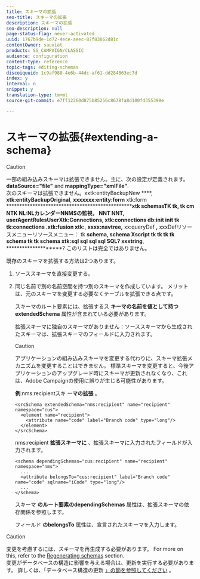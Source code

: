 ```yaml
---
title: スキーマの拡張
seo-title: スキーマの拡張
description: スキーマの拡張
seo-description: null
page-status-flag: never-activated
uuid: 1767b9de-1d72-4ece-aeec-87f83862d81c
contentOwner: sauviat
products: SG_CAMPAIGN/CLASSIC
audience: configuration
content-type: reference
topic-tags: editing-schemas
discoiquuid: 1c9af980-4e6b-44dc-af61-dd284863ec7d
index: y
internal: n
snippet: y
translation-type: tm+mt
source-git-commit: e7ff12260d875b85256c8678fa8d100fd355398e

---
```



# スキーマの拡張{#extending-a-schema}

>[!CAUTION]
>
>一部の組み込みスキーマは拡張できません。主に、次の設定が定義されます。\
>**dataSource=&quot;file&quot;** and **mappingType=&quot;xmlFile&quot;**.\
>次のスキーマは拡張できません。xxtk:entityBackupNew ****, **xtk:entityBackupOriginal**, **xxxxxxx:entity:form** xtk:form **************************************************xtk schemasTK tk, tk cm NTK NL:NLカレンダーNNMSの監視， NNT NNT, userAgentRulesUserXtk:Connections, xtk:connections db:init init tk tk:connections .xtk:fusion xtk:**, **xxxx:navtree,** xx:queryDef **,** xxxDefリソースメニューリソースメニュー： tk **schema, schema Xscript tk tk tk tk schema tk tk schema xtk:sql sql sql sql SQL? xxxtring**, ********************?
>このリストは完全ではありません。

既存のスキーマを拡張する方法は2つあります。

1. ソーススキーマを直接変更する。
1. 同じ名前で別の名前空間を持つ別のスキーマを作成しています。 メリットは、元のスキーマを変更する必要なくテーブルを拡張できる点です。

   スキーマのルート要素には、拡張するス **キーマの名前を値として持つextendedSchema** 属性が含まれている必要があります。

   拡張スキーマに独自のスキーマがありません：ソーススキーマから生成されたスキーマは、拡張スキーマのフィールドに入力されます。

   >[!CAUTION]
   >
   >アプリケーションの組み込みスキーマを変更する代わりに、スキーマ拡張メカニズムを変更することはできません。 標準スキーマを変更すると、今後アプリケーションのアップグレード時にスキーマが更新されなくなり、これは、Adobe Campaignの使用に誤りが生じる可能性があります。

   **例**:nms:recipientスキ **ーマの拡張** 。

   ```
   <srcSchema extendedSchema="nms:recipient" name="recipient" namespace="cus">
     <element name="recipient">
       <attribute name="code" label="Branch code" type="long"/>
     </element>
   </srcSchema>
   ```

   nms:recipient **拡張スキーマに** 、拡張スキーマに入力されたフィールドが入力されます。

   ```
   <schema dependingSchemas="cus:recipient" name="recipient" namespace="nms">
     ...
     <attribute belongsTo="cus:recipient" label="Branch code" name="code" sqlname="iCode" type="long"/>
     ...
   </schema>
   ```

   スキーマ **のルート要素のdependingSchemas** 属性は、拡張スキーマの依存関係を参照します。

   フィールド **のbelongsTo** 属性は、宣言されたスキーマを入力します。

>[!CAUTION]
>
>変更を考慮するには、スキーマを再生成する必要があります。 For more on this, refer to the [Regenerating schemas](../../configuration/using/regenerating-schemas.md) section.\
>変更がデータベースの構造に影響を与える場合は、更新を実行する必要があります。 詳しくは、「データベース構造の更新 [」の節を参照してください](../../configuration/using/updating-the-database-structure.md) 。

